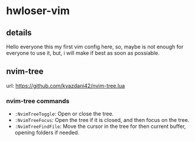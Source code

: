 # hwloser-vim

## details

Hello everyone this my first vim config here, 
so, maybe is not enough for everyone to use it,
but, i will make if best as soon as possiable.

## nvim-tree

url: <https://github.com/kyazdani42/nvim-tree.lua>

### nvim-tree commands

- `:NvimTreeToggle`: Open or close the tree. 
- `:NvimTreeFocus`: Open the tree if it is closed, and then focus on the tree.
- `:NvimTreeFindFile`: Move the cursor in the tree for then current buffer, opening folders if needed.

